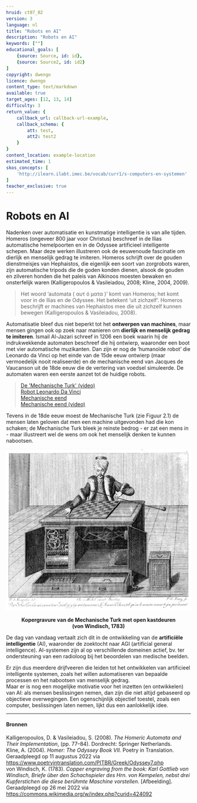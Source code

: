 ```yaml
---
hruid: ct07_02
version: 3
language: nl
title: "Robots en AI"
description: "Robots en AI"
keywords: [""]
educational_goals: [
    {source: Source, id: id}, 
    {source: Source2, id: id2}
]
copyright: dwengo
licence: dwengo
content_type: text/markdown
available: true
target_ages: [12, 13, 14]
difficulty: 3
return_value: {
    callback_url: callback-url-example,
    callback_schema: {
        att: test,
        att2: test2
    }
}
content_location: example-location
estimated_time: 1
skos_concepts: [
    'http://ilearn.ilabt.imec.be/vocab/curr1/s-computers-en-systemen'
]
teacher_exclusive: true
---
```


# Robots en AI

Nadenken over automatisatie en kunstmatige intelligentie is van alle tijden. Homeros (ongeveer 800 jaar voor Christus) beschreef in de Ilias automatische hemelpoorten en in de Odyssee artificieel intelligente schepen. Maar deze werken illustreren ook de eeuwenoude fascinatie om dierlijk en menselijk gedrag te imiteren. Homeros schrijft over de gouden dienstmeisjes van Hephaistos, die eigenlijk een soort van zorgrobots waren, zijn automatische tripods die de goden konden dienen, alsook de gouden en zilveren honden die het paleis van Alkinoos moesten bewaken en onsterfelijk waren (Kalligeropoulos & Vasileiadou, 2008; Kline, 2004, 2009). 

> Het woord ‘automata ( αυτ ó µατα )’ komt van Homeros; het komt voor in de Ilias en de Odyssee. Het betekent ‘uit zichzelf’. Homeros beschrijft er machines van Hephaistos mee die uit zichzelf kunnen bewegen (Kalligeropoulos & Vasileiadou, 2008). 

Automatisatie bleef dus niet beperkt tot het **ontwerpen van machines**, maar mensen gingen ook op zoek naar manieren om **dierlijk en menselijk gedrag te imiteren**. Ismail Al-Jazari schreef in 1206 een boek waarin hij de indrukwekkende automaten beschreef die hij ontwierp, waaronder een boot met vier automatische muzikanten. Dan zijn er nog de ‘humanoïde robot’ die Leonardo da Vinci op het einde van de 15de eeuw ontwierp (maar vermoedelijk nooit realiseerde) en de mechanische eend van Jacques de Vaucanson uit de 18de eeuw die de vertering van voedsel simuleerde. De automaten waren een eerste aanzet tot de huidige robots. 

> [De 'Mechanische Turk' (video)](https://youtu.be/N4ccP8MwR50https://youtu.be/MCW_wp0dgF4) </br>
> [Robot Leonardo Da Vinci](https://nl.wikipedia.org/wiki/Leonardo_da_Vinci%27s_robot) </br>
> [Mechanische eend](https://klara.be/de-mechanische-eend-van-jacques-de-vaucanson) </br>
> [Mechanische eend (video)](https://youtu.be/9KiDQLb33gg)

Tevens in de 18de eeuw moest de Mechanische Turk (zie Figuur 2.1) de mensen laten geloven dat men een machine uitgevonden had die kon schaken; de Mechanische Turk bleek je reinste bedrog - er zat een mens in - maar illustreert wel de wens om ook het menselijk denken te kunnen nabootsen. 

![Kopergravure van de Mechanische Turk met open kastdeuren (von Windisch, 1783)](embed/image.png) 
<figure>
    <figcaption align = "center"><b>Kopergravure van de Mechanische Turk met open kastdeuren (von Windisch, 1783)</b></figcaption>
</figure>

De dag van vandaag vertaalt zich dit in de ontwikkeling van de **artificiële intelligentie** (AI), waaronder de zoektocht naar AGI (artificial general intelligence). AI-systemen zijn al op verschillende domeinen actief, bv. ter ondersteuning van een radioloog bij het beoordelen van medische beelden. 

Er zijn dus meerdere drijfveeren die leiden tot het ontwikkelen van artificieel intelligente systemen, zoals het willen automatiseren van bepaalde processen en het nabootsen van menselijk gedrag. <br> 
Maar er is nog een mogelijke motivatie voor het inzetten (en ontwikkelen) van AI: als mensen beslissingen nemen, dan zijn die niet altijd gebaseerd op objectieve overwegingen. Een ogenschijnlijk objectief toestel, zoals een computer, beslissingen laten nemen, lijkt dus een aanlokkelijk idee. 

--------------------
#### Bronnen

Kalligeropoulos, D. & Vasileiadou, S. (2008). *The Homeric Automata and Their Implementation*, (pp. 77–84). Dordrecht: Springer Netherlands.<br>
Kline, A. (2004). *Homer: The Odyssey Book VII.* Poetry in Translation. Geraadpleegd op 11 augustus 2022 via https://www.poetryintranslation.com/PITBR/Greek/Odyssey7.php<br>
von Windisch, K. (1783). *Copper engraving from the book: Karl Gottlieb von Windisch, Briefe über den Schachspieler des Hrn. von Kempelen, nebst drei Kupferstichen die diese berühmte Maschine vorstellen*. [Afbeelding]. Geraadpleegd op 26 mei 2022 via https://commons.wikimedia.org/w/index.php?curid=424092
